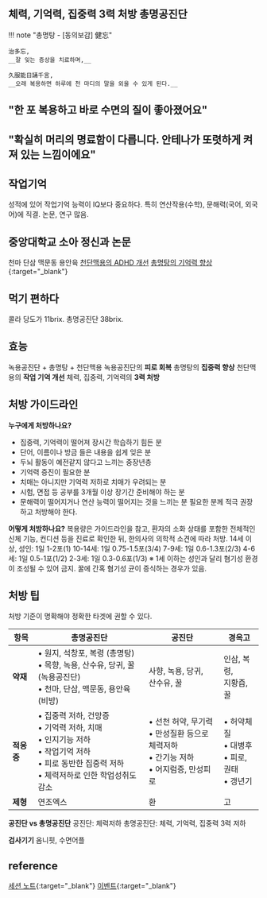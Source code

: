 ## 체력, 기억력, 집중력 3력 처방 총명공진단
!!! note "총명탕 - [동의보감] 健忘"

    治多忘,
    __잘 잊는 증상을 치료하며,__

    久服能日誦千言,
    __오래 복용하면 하루에 천 마디의 말을 외울 수 있게 된다.__

## "한 포 복용하고 바로 수면의 질이 좋아졌어요"
## "확실히 머리의 명료함이 다릅니다. 안테나가 또렷하게 켜져 있는 느낌이에요"

## 작업기억
성적에 있어 작업기억 능력이 IQ보다 중요하다.
특히 연산작용(수학), 문해력(국어, 외국어)에 직결.
논문, 연구 많음.

## 중앙대학교 소아 정신과 논문
천마 단삼 맥문동 용안육
[천단맥용의 ADHD 개선](https://pmc.ncbi.nlm.nih.gov/articles/PMC7903061/)
[총명탕의 기억력 향상](https://pubmed.ncbi.nlm.nih.gov/20673844/){:target="_blank"}
## 먹기 편하다
콜라 당도가 11brix. 
총명공진단 38brix.

## 효능
녹용공진단 + 총명탕 + 천단맥용
녹용공진단의 __피로 회복__
총명탕의 __집중력 향상__
천단맥용의 __작업 기억 개선__
체력, 집중력, 기억력의 __3력 처방__

## 처방 가이드라인
__누구에게 처방하나요?__
- 집중력, 기억력이 떨어져 장시간 학습하기 힘든 분
- 단어, 이름이나 방금 들은 내용을 쉽게 잊은 분
- 두뇌 활동이 예전같지 않다고 느끼는 중장년층
- 기억력 증진이 필요한 분
- 치매는 아니지만 기억력 저하로 치매가 우려되는 분
- 시험, 면접 등 공부를 3개월 이상 장기간 준비해야 하는 분
- 문해력이 떨어지거나 연산 능력이 떨어지는 것을 느끼는 분
필요한 분께 적극 권장하고 처방해야 한다.

__어떻게 처방하나요?__
복용량은 가이드라인을 참고, 환자의 소화 상태를 포함한 전체적인 신체 기능, 컨디션 등을 진료로 확인한 뒤, 한의사의 의학적 소견에 따라 처방.
14세 이상, 성인: 1일 1-2포(1)
10-14세: 1일 0.75-1.5포(3/4)
7-9세: 1일 0.6-1.3포(2/3)
4-6세: 1일 0.5-1포(1/2)
2-3세: 1일 0.3-0.6포(1/3)
※ 1세 이하는 성인과 달리 혐기성 환경이 조성될 수 있어 금지. 꿀에 간혹 혐기성 균이 증식하는 경우가 있음.

## 처방 팁
처방 기준이 명확해야 정확한 타겟에 권할 수 있다.

| 항목 | 총명공진단 | 공진단 | 경옥고 |
|------|-----------|--------|-------|
| **약재** | • 원지, 석창포, 복령 (총명탕)<br>• 목향, 녹용, 산수유, 당귀, 꿀 (녹용공진단)<br>• 천마, 단삼, 맥문동, 용안육 (비방) | 사향, 녹용, 당귀,<br>산수유, 꿀 | 인삼, 복령,<br>지황즙, 꿀 |
| **적응증** | • 집중력 저하, 건망증<br>• 기억력 저하, 치매<br>• 인지기능 저하<br>• 작업기억 저하<br>• 피로 동반한 집중력 저하<br>• 체력저하로 인한 학업성취도 감소 | • 선천 허약, 무기력<br>• 만성질환 등으로 체력저하<br>• 간기능 저하<br>• 어지럼증, 만성피로 | • 허약체질<br>• 대병후<br>• 피로, 권태<br>• 갱년기 |
| **제형** | 연조엑스 | 환 | 고 |

__공진단 vs 총명공진단__
공진단: 체력저하
총명공진단: 체력, 기억력, 집중력 3력 저하

__검사기기__
옴니핏, 수면어플

## reference
[세션 노트](https://www.notion.so/suwon1009/23a375254d9180b69f55c6eba1be5c40){:target="_blank"}
[이벤트](https://center.thesoo.co/docs/page/22a6a3d8a3be80f9ba0deba07ac98842){:target="_blank"}

